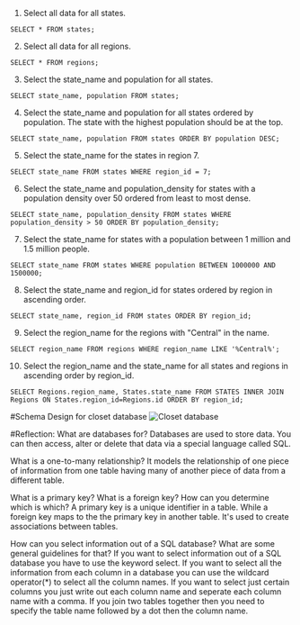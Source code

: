 1. Select all data for all states.
```
SELECT * FROM states;
```

2. Select all data for all regions.
```
SELECT * FROM regions;
```

3. Select the state_name and population for all states.
```
SELECT state_name, population FROM states;
```

4. Select the state_name and population for all states ordered by population. The state with the highest population should be at the top.
```
SELECT state_name, population FROM states ORDER BY population DESC;
```

5. Select the state_name for the states in region 7.
```
SELECT state_name FROM states WHERE region_id = 7;
```

6. Select the state_name and population_density for states with a population density over 50 ordered from least to most dense.
```
SELECT state_name, population_density FROM states WHERE population_density > 50 ORDER BY population_density;
```

7. Select the state_name for states with a population between 1 million and 1.5 million people.
```
SELECT state_name FROM states WHERE population BETWEEN 1000000 AND 1500000;
```

8. Select the state_name and region_id for states ordered by region in ascending order.
```
SELECT state_name, region_id FROM states ORDER BY region_id;
```

9. Select the region_name for the regions with "Central" in the name.
```
SELECT region_name FROM regions WHERE region_name LIKE '%Central%';
```

10. Select the region_name and the state_name for all states and regions in ascending order by region_id.
```
SELECT Regions.region_name, States.state_name FROM STATES INNER JOIN Regions ON States.region_id=Regions.id ORDER BY region_id;
```
#Schema Design for closet database
![Closet database](/schema_design.png)

#Reflection:
What are databases for?
Databases are used to store data. You can then access, alter or delete that data via a special language called SQL.

What is a one-to-many relationship?
It models the relationship of one piece of information from one table having many of another piece of data from a different table.

What is a primary key? What is a foreign key? How can you determine which is which?
A primary key is a unique identifier in a table. While a foreign key maps to the the primary key in another table. It's used to create associations between tables.

How can you select information out of a SQL database? What are some general guidelines for that?
If you want to select information out of a SQL database you have to use the keyword select. If you want to select all the information from each column in a database you can use the wildcard operator(*) to select all the column names. If you want to select just certain columns you just write out each column name and seperate each column name with a comma. If you join two tables together then you need to specify the table name followed by a dot then the column name.